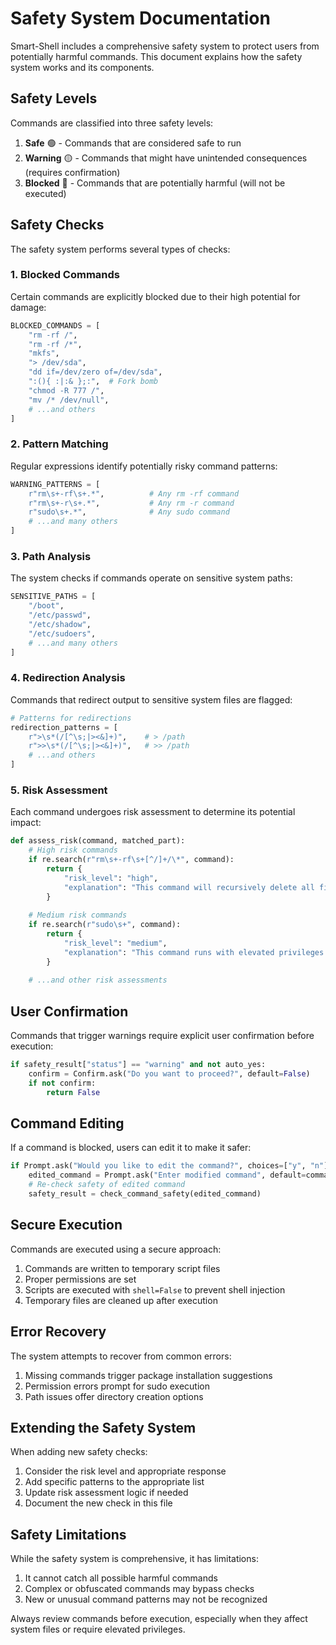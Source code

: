# Safety System Documentation

Smart-Shell includes a comprehensive safety system to protect users from potentially harmful commands. This document explains how the safety system works and its components.

## Safety Levels

Commands are classified into three safety levels:

1. **Safe** 🟢 - Commands that are considered safe to run
2. **Warning** 🟡 - Commands that might have unintended consequences (requires confirmation)
3. **Blocked** 🔴 - Commands that are potentially harmful (will not be executed)

## Safety Checks

The safety system performs several types of checks:

### 1. Blocked Commands

Certain commands are explicitly blocked due to their high potential for damage:

```python
BLOCKED_COMMANDS = [
    "rm -rf /",
    "rm -rf /*",
    "mkfs",
    "> /dev/sda",
    "dd if=/dev/zero of=/dev/sda",
    ":(){ :|:& };:",  # Fork bomb
    "chmod -R 777 /",
    "mv /* /dev/null",
    # ...and others
]
```

### 2. Pattern Matching

Regular expressions identify potentially risky command patterns:

```python
WARNING_PATTERNS = [
    r"rm\s+-rf\s+.*",          # Any rm -rf command
    r"rm\s+-r\s+.*",           # Any rm -r command
    r"sudo\s+.*",              # Any sudo command
    # ...and many others
]
```

### 3. Path Analysis

The system checks if commands operate on sensitive system paths:

```python
SENSITIVE_PATHS = [
    "/boot",
    "/etc/passwd",
    "/etc/shadow",
    "/etc/sudoers",
    # ...and many others
]
```

### 4. Redirection Analysis

Commands that redirect output to sensitive system files are flagged:

```python
# Patterns for redirections
redirection_patterns = [
    r">\s*(/[^\s;|><&]+)",    # > /path
    r">>\s*(/[^\s;|><&]+)",   # >> /path
    # ...and others
]
```

### 5. Risk Assessment

Each command undergoes risk assessment to determine its potential impact:

```python
def assess_risk(command, matched_part):
    # High risk commands
    if re.search(r"rm\s+-rf\s+[^/]+/\*", command):
        return {
            "risk_level": "high",
            "explanation": "This command will recursively delete all files in a directory."
        }
    
    # Medium risk commands
    if re.search(r"sudo\s+", command):
        return {
            "risk_level": "medium",
            "explanation": "This command runs with elevated privileges."
        }
    
    # ...and other risk assessments
```

## User Confirmation

Commands that trigger warnings require explicit user confirmation before execution:

```python
if safety_result["status"] == "warning" and not auto_yes:
    confirm = Confirm.ask("Do you want to proceed?", default=False)
    if not confirm:
        return False
```

## Command Editing

If a command is blocked, users can edit it to make it safer:

```python
if Prompt.ask("Would you like to edit the command?", choices=["y", "n"], default="y") == "y":
    edited_command = Prompt.ask("Enter modified command", default=command)
    # Re-check safety of edited command
    safety_result = check_command_safety(edited_command)
```

## Secure Execution

Commands are executed using a secure approach:

1. Commands are written to temporary script files
2. Proper permissions are set
3. Scripts are executed with `shell=False` to prevent shell injection
4. Temporary files are cleaned up after execution

## Error Recovery

The system attempts to recover from common errors:

1. Missing commands trigger package installation suggestions
2. Permission errors prompt for sudo execution
3. Path issues offer directory creation options

## Extending the Safety System

When adding new safety checks:

1. Consider the risk level and appropriate response
2. Add specific patterns to the appropriate list
3. Update risk assessment logic if needed
4. Document the new check in this file

## Safety Limitations

While the safety system is comprehensive, it has limitations:

1. It cannot catch all possible harmful commands
2. Complex or obfuscated commands may bypass checks
3. New or unusual command patterns may not be recognized

Always review commands before execution, especially when they affect system files or require elevated privileges. 